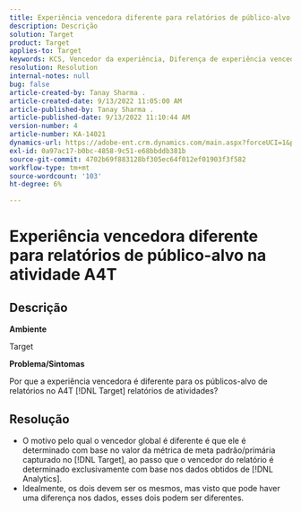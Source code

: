 ```yaml
---
title: Experiência vencedora diferente para relatórios de público-alvo na atividade A4T
description: Descrição
solution: Target
product: Target
applies-to: Target
keywords: KCS, Vencedor da experiência, Diferença de experiência vencedora
resolution: Resolution
internal-notes: null
bug: false
article-created-by: Tanay Sharma .
article-created-date: 9/13/2022 11:05:00 AM
article-published-by: Tanay Sharma .
article-published-date: 9/13/2022 11:10:44 AM
version-number: 4
article-number: KA-14021
dynamics-url: https://adobe-ent.crm.dynamics.com/main.aspx?forceUCI=1&pagetype=entityrecord&etn=knowledgearticle&id=9227aee8-5333-ed11-9db1-002248086735
exl-id: 0a97ac17-b0bc-4858-9c51-e68bbddb381b
source-git-commit: 4702b69f883128bf305ec64f012ef01903f3f582
workflow-type: tm+mt
source-wordcount: '103'
ht-degree: 6%

---
```


# Experiência vencedora diferente para relatórios de público-alvo na atividade A4T

## Descrição


<b>Ambiente</b>

Target



<b>Problema/Sintomas</b>

Por que a experiência vencedora é diferente para os públicos-alvo de relatórios no A4T [!DNL Target] relatórios de atividades?




## Resolução


- O motivo pelo qual o vencedor global é diferente é que ele é determinado com base no valor da métrica de meta padrão/primária capturado no [!DNL Target], ao passo que o vencedor do relatório é determinado exclusivamente com base nos dados obtidos de [!DNL Analytics].
- Idealmente, os dois devem ser os mesmos, mas visto que pode haver uma diferença nos dados, esses dois podem ser diferentes.
